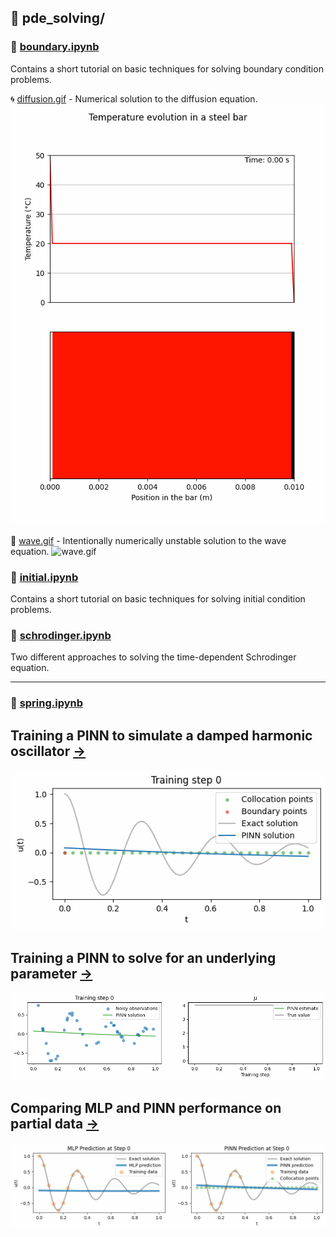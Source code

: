 ## 📂 pde_solving/

### 📓 [boundary.ipynb](pde_solving/boundary.ipynb)
Contains a short tutorial on basic techniques for solving boundary condition problems.

🌀 [diffusion.gif](pde_solving/diffusion.gif) - Numerical solution to the diffusion equation.
![diffusion.gif](pde_solving/diffusion.gif)

🌊 [wave.gif](pde_solving/wave.gif) - Intentionally numerically unstable solution to the wave equation.
![wave.gif](pde_solving/wave.gif)

### 📓 [initial.ipynb](pde_solving/initial.ipynb)
Contains a short tutorial on basic techniques for solving initial condition problems.

### 📓 [schrodinger.ipynb](pde_solving/schrodinger.ipynb)
Two different approaches to solving the time-dependent Schrodinger equation.

---

### 📓 [spring.ipynb](spring.ipynb)

## Training a PINN to simulate a damped harmonic oscillator [->](./spring.ipynb#task-1-train-a-pinn-to-simulate-the-system)
![PINN 1](./pinn1.gif)

## Training a PINN to solve for an underlying parameter [->](./spring.ipynb#task-2-train-a-pinn-to-invert-for-underlying-parameters)
![PINN 2](./pinn2.gif)

## Comparing MLP and PINN performance on partial data [->](./spring.ipynb#task-3-pinn-vs-mlp)
![PINN 3](./pinn3.gif)

